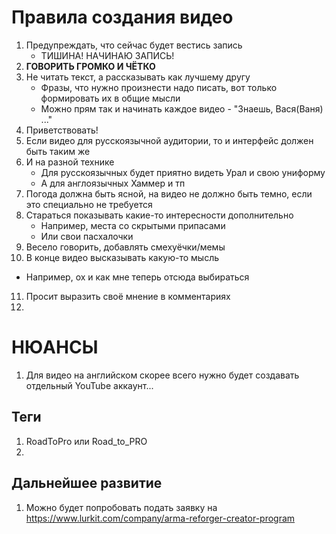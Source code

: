 # Правила создания видео
1. Предупреждать, что сейчас будет вестись запись
   - ТИШИНА! НАЧИНАЮ ЗАПИСЬ!
2. **ГОВОРИТЬ ГРОМКО И ЧЁТКО**
3. Не читать текст, а рассказывать как лучшему другу
   - Фразы, что нужно произнести надо писать, вот только формировать их в общие мысли
   - Можно прям так и начинать каждое видео - "Знаешь, Вася(Ваня) ..."
4. Приветствовать!
5. Если видео для русскоязычной аудитории, то и интерфейс должен быть таким же
6. И на разной технике
   - Для русскоязычных будет приятно видеть Урал и свою униформу
   - А для англоязычных Хаммер и тп
7. Погода должна быть ясной, на видео не должно быть темно, если это специально не требуется
8. Стараться показывать какие-то интересности дополнительно
   - Например, места со скрытыми припасами
   - Или свои пасхалочки
9. Весело говорить, добавлять смехуёчки/мемы
10. В конце видео высказывать какую-то мысль
   - Например, ох и как мне теперь отсюда выбираться
11. Просит выразить своё мнение в комментариях
12. 

# НЮАНСЫ
1. Для видео на английском скорее всего нужно будет создавать отдельный YouTube аккаунт...

## Теги
1. RoadToPro или Road_to_PRO
2. 

## Дальнейшее развитие
1. Можно будет попробовать подать заявку на https://www.lurkit.com/company/arma-reforger-creator-program
